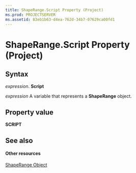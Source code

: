 ```yaml
---
title: ShapeRange.Script Property (Project)
ms.prod: PROJECTSERVER
ms.assetid: 83eb1b63-d4ea-762d-34b7-07629ca00fd1
---
```



# ShapeRange.Script Property (Project)


## Syntax

 _expression_. **Script**

 _expression_ A variable that represents a **ShapeRange** object.


## Property value

 **SCRIPT**


## See also


#### Other resources


[ShapeRange Object](shaperange-object-project.md)
